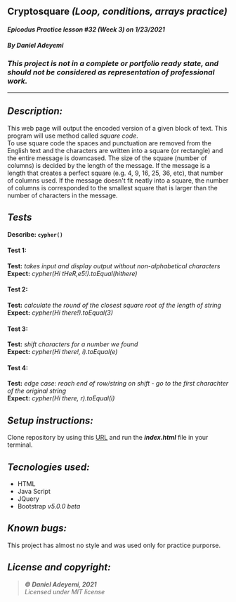## Cryptosquare *(Loop, conditions, arrays practice)*
#### *Epicodus Practice lesson #32 (Week 3) on 1/23/2021*
***By Daniel Adeyemi***

### *This project is not in a complete or portfolio ready state, and should not be considered as representation of professional work.*
---
## *Description:*
This web page will output the encoded version of a given block of text. This program will use method called *square code*.   
To use square code the spaces and punctuation are removed from the English text and the characters are written into a square (or rectangle) and the entire message is downcased. The size of the square (number of columns) is decided by the length of the message. If the message is a length that creates a perfect square (e.g. 4, 9, 16, 25, 36, etc), that number of columns used. If the message doesn't fit neatly into a square, the number of columns is corresponded to the smallest square that is larger than the number of characters in the message. 

## *Tests*
 
**Describe: `cypher()`**   
#### Test 1:
**Test:** *takes input and display output without non-alphabetical characters*   
**Expect:** *cypher(Hi tHeR,e5!).toEqual(hithere)* 
#### Test 2:   
**Test:** *calculate the round of the closest square root of the length of string*   
**Expect:** *cypher(Hi there!).toEqual(3)* 
#### Test 3:   
**Test:** *shift characters for a number we found*   
**Expect:** *cypher(Hi there!, i).toEqual(e)*   
#### Test 4:   
**Test:** *edge case: reach end of row/string on shift - go to the first charachter of the original string*   
**Expect:** *cypher(Hi there, r).toEqual(i)* 

## *Setup instructions:*
Clone repository by using this [URL](https://github.com/DanielAdeyemi/Epicodus_practice_1_23_cypher.git) and run the ***index.html*** file in your terminal.

## *Tecnologies used:*
* HTML
* Java Script
* JQuery
* Bootstrap *v5.0.0 beta*

## *Known bugs:*
This project has almost no style and was used only for practice purporse.

## *License and copyright:*

> ***© Daniel Adeyemi, 2021***   
> *Licensed under MIT license*